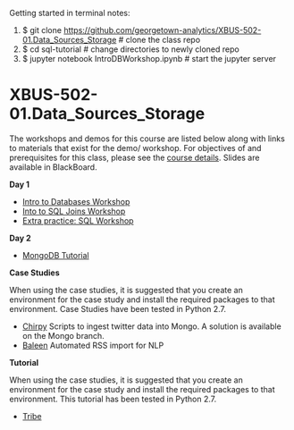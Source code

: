 
Getting started in terminal notes:
1) $ git clone https://github.com/georgetown-analytics/XBUS-502-01.Data_Sources_Storage # clone the class repo
2) $ cd sql-tutorial # change directories to newly cloned repo
3) $ jupyter notebook IntroDBWorkshop.ipynb # start the jupyter server



# XBUS-502-01.Data_Sources_Storage

The workshops and demos for this course are listed below along with links to materials that exist for the demo/ workshop. For objectives of and prerequisites for this class, please see the [course details](https://github.com/georgetown-analytics/XBUS-502-01.Data_Sources_Storage/blob/master/xbus-502-01.data_sources_storage.md). Slides are available in BlackBoard.

**Day 1**

* [Intro to Databases Workshop](https://github.com/georgetown-analytics/XBUS-502-01.Data_Sources_Storage/tree/master/sql-tutorial)
* [Into to SQL Joins Workshop](https://github.com/georgetown-analytics/XBUS-502-01.Data_Sources_Storage/tree/master/sql-tutorial)
* [Extra practice: SQL Workshop](https://github.com/georgetown-analytics/XBUS-502-01.Data_Sources_Storage/tree/master/sql-workshop)

**Day 2**

* [MongoDB Tutorial](https://github.com/georgetown-analytics/XBUS-502-01.Data_Sources_Storage/tree/master/mongodb_tutorial)

**Case Studies**

When using the case studies, it is suggested that you create an environment for the case study and install the required packages to that environment. Case Studies have been tested in Python 2.7.

* [Chirpy](https://github.com/georgetown-analytics/chirpy) Scripts to ingest twitter data into Mongo. A solution is available on the Mongo branch. 
* [Baleen](https://github.com/bbengfort/baleen) Automated RSS import for NLP

**Tutorial**

When using the case studies, it is suggested that you create an environment for the case study and install the required packages to that environment. This tutorial has been tested in Python 2.7.

* [Tribe](https://github.com/DistrictDataLabs/tribe)



